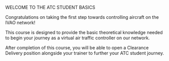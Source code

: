 WELCOME TO THE ATC STUDENT BASICS

Congratulations on taking the first step towards controlling aircraft on the IVAO network!

This course is designed to provide the basic theoretical knowledge needed to begin your journey as a virtual air traffic controller on our network.

After completion of this course, you will be able to open a Clearance Delivery position alongside your trainer to further your ATC student journey.